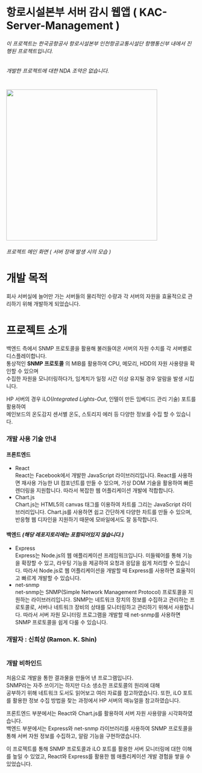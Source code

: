 # 항로시설본부 서버 감시 웹앱 ( KAC-Server-Management )
###### 이 프로젝트는 한국공항공사 항로시설본부 인천항공교통시설단 항행통신부 내에서 진행된 프로젝트입니다.
###### 개발한 프로젝트에 대한 NDA 조약은 없습니다.

#
<img src="https://user-images.githubusercontent.com/51011193/231071176-0b2c0f95-1eb1-4f2e-9933-4089379f76bb.png" width=400/>   

###### 프로젝트 메인 화면 ( 서버 장애 발생 시의 모습 )

# 개발 목적
회사 서버실에 늘어만 가는 서버들의 물리적인 수량과 각 서버의 자원을 효율적으로 관리하기 위해 개발하게 되었습니다. 

# 프로젝트 소개
백엔드 측에서 SNMP 프로토콜을 활용해 불러들여온 서버의 자원 수치를 각 서버별로 디스플레이합니다.   
통상적인 **SNMP 프로토콜** 의 MIB를 활용하여 CPU, 메모리, HDD의 자원 사용량을 확인할 수 있으며   
수집한 자원을 모니터링하다가, 임계치가 일정 시간 이상 유지될 경우 알람을 발생 시킵니다.

HP 서버의 경우 iLO(*Integrated Lights-Out*, 인텔이 만든 임베디드 관리 기술) 포트를 활용하여   
메인보드의 온도감지 센서별 온도, 스토리지 에러 등 다양한 정보를 수집 할 수 있습니다.

### 개발 사용 기술 안내
#### 프론트엔드
- React   
    React는 Facebook에서 개발한 JavaScript 라이브러리입니다. React를 사용하면 재사용 가능한 UI 컴포넌트를 만들 수 있으며, 가상 DOM 기술을 활용하여 빠른 렌더링을 지원합니다. 따라서 복잡한 웹 어플리케이션 개발에 적합합니다.   
- Chart.js   
    Chart.js는 HTML5의 canvas 태그를 이용하여 차트를 그리는 JavaScript 라이브러리입니다. Chart.js를 사용하면 쉽고 간단하게 다양한 차트를 만들 수 있으며, 반응형 웹 디자인을 지원하기 때문에 모바일에서도 잘 동작합니다.

#### 백엔드 *(해당 레포지토리에는 포함되어있지 않습니다.)*
- Express   
     Express는 Node.js의 웹 애플리케이션 프레임워크입니다. 미들웨어를 통해 기능을 확장할 수 있고, 라우팅 기능을 제공하여 요청과 응답을 쉽게 처리할 수 있습니다. 따라서 Node.js로 웹 어플리케이션을 개발할 때 Express를 사용하면 효율적이고 빠르게 개발할 수 있습니다.
- net-snmp   
    net-snmp는 SNMP(Simple Network Management Protocol) 프로토콜을 지원하는 라이브러리입니다. SNMP는 네트워크 장치의 정보를 수집하고 관리하는 프로토콜로, 서버나 네트워크 장비의 상태를 모니터링하고 관리하기 위해서 사용합니다. 따라서 서버 자원 모니터링 프로그램을 개발할 때 net-snmp를 사용하면 SNMP 프로토콜을 쉽게 다룰 수 있습니다.

### 개발자 : 신희상 (Ramon. K. Shin)
#
### 개발 비하인드
처음으로 개발을 통한 결과물을 만들어 낸 프로그램입니다.   
SNMP라는 자주 쓰이기는 하지만 다소 생소한 프로토콜의 원리에 대해   
공부하기 위해 네트워크 도서도 읽어보고 여러 자료를 참고하였습니다.
또한, iLO 포트를 활용한 정보 수집 방법을 찾는 과정에서 HP 서버의 매뉴얼을 참고하였습니다.   

프론트엔드 부분에서는 React와 Chart.js를 활용하여 서버 자원 사용량을 시각화하였습니다.   
백엔드 부분에서는 Express와 net-snmp 라이브러리를 사용하여 SNMP 프로토콜을 통해 서버 자원 정보를 수집하고, 알람 기능을 구현하였습니다.

이 프로젝트를 통해 SNMP 프로토콜과 iLO 포트를 활용한 서버 모니터링에 대한 이해를 높일 수 있었고, React와 Express를 활용한 웹 애플리케이션 개발 경험을 쌓을 수 있었습니다.
